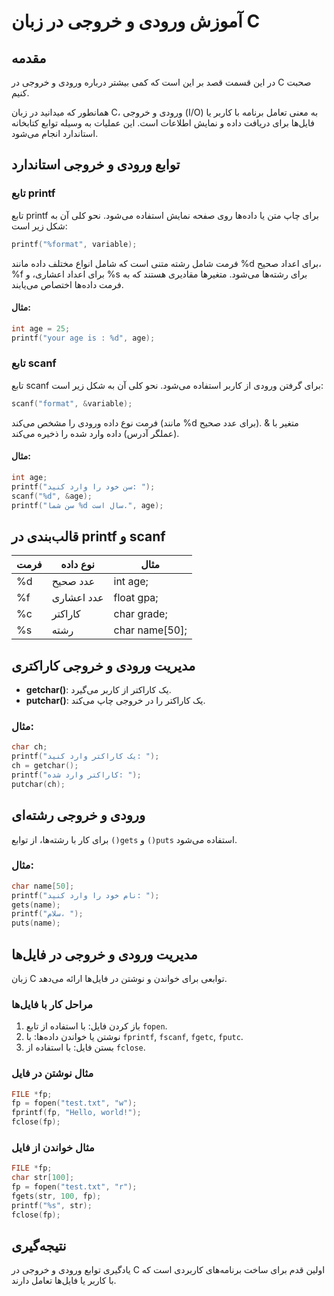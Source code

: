 

# آموزش ورودی و خروجی در زبان C

## مقدمه
در این قسمت قصد بر این است که کمی بیشتر درباره  ورودی و خروجی در C صحبت کنیم.

همانطور که میدانید در زبان C، ورودی و خروجی (I/O) به معنی تعامل برنامه با کاربر یا فایل‌ها برای دریافت داده و نمایش اطلاعات است. این عملیات به وسیله توابع کتابخانه استاندارد انجام می‌شود.

## توابع ورودی و خروجی استاندارد

### تابع printf
تابع printf برای چاپ متن یا داده‌ها روی صفحه نمایش استفاده می‌شود. نحو کلی آن به شکل زیر است:
```c
printf("%format", variable);
```
 فرمت شامل رشته متنی است که شامل انواع مختلف داده مانند %d برای اعداد صحیح، %f برای اعداد اعشاری، و %s برای رشته‌ها می‌شود.
 متغیرها مقادیری هستند که به فرمت داده‌ها اختصاص می‌یابند.

#### مثال:
```c
int age = 25;
printf("your age is : %d", age);
```
### تابع scanf
تابع scanf برای گرفتن ورودی از کاربر استفاده می‌شود. نحو کلی آن به شکل زیر است:
```c
scanf("format", &variable);
```
 فرمت نوع داده ورودی را مشخص می‌کند (مانند %d برای عدد صحیح).
 متغیر با & (عملگر آدرس) داده وارد شده را ذخیره می‌کند.

#### مثال:
```c
int age;
printf("سن خود را وارد کنید: ");
scanf("%d", &age);
printf("سن شما %d سال است.", age);
```

## قالب‌بندی در printf و scanf
| فرمت | نوع داده          | مثال       |
|------|--------------------|------------|
| %d   | عدد صحیح          | int age; |
| %f   | عدد اعشاری        | float gpa;|
| %c   | کاراکتر           | char grade;|
| %s   | رشته              | char name[50];|

## مدیریت ورودی و خروجی کاراکتری
- **getchar()**: یک کاراکتر از کاربر می‌گیرد.
- **putchar()**: یک کاراکتر را در خروجی چاپ می‌کند.

### مثال:
```c
char ch;
printf("یک کاراکتر وارد کنید: ");
ch = getchar();
printf("کاراکتر وارد شده: ");
putchar(ch);
```
## ورودی و خروجی رشته‌ای
برای کار با رشته‌ها، از توابع `()gets` و `()puts` استفاده می‌شود.

### مثال:
```c
char name[50];
printf("نام خود را وارد کنید: ");
gets(name);
printf("سلام، ");
puts(name);
```

## مدیریت ورودی و خروجی در فایل‌ها
زبان C توابعی برای خواندن و نوشتن در فایل‌ها ارائه می‌دهد.

### مراحل کار با فایل‌ها
1. باز کردن فایل: با استفاده از تابع `fopen`.
2. نوشتن یا خواندن داده‌ها: با `fprintf`, `fscanf`, `fgetc`, `fputc`.
3. بستن فایل: با استفاده از `fclose`.

### مثال نوشتن در فایل
```c
FILE *fp;
fp = fopen("test.txt", "w");
fprintf(fp, "Hello, world!");
fclose(fp);
```
### مثال خواندن از فایل
```c
FILE *fp;
char str[100];
fp = fopen("test.txt", "r");
fgets(str, 100, fp);
printf("%s", str);
fclose(fp);
```
## نتیجه‌گیری
یادگیری توابع ورودی و خروجی در C اولین قدم برای ساخت برنامه‌های کاربردی است که با کاربر یا فایل‌ها تعامل دارند.
